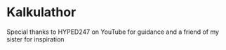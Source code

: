 # Kalkulathor

Special thanks to HYPED247 on YouTube for guidance and a friend of my sister for inspiration